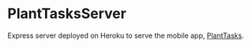 # PlantTasksServer

Express server deployed on Heroku to serve the mobile app, [PlantTasks](https://github.com/lisaau/PlantTasks).

